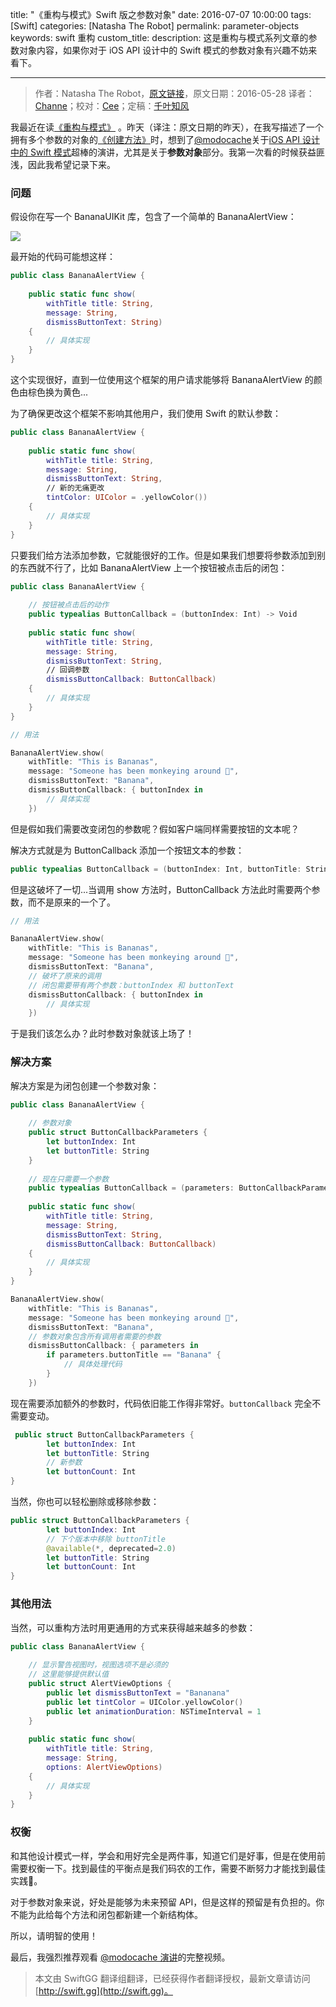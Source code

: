 title: "《重构与模式》Swift 版之参数对象"
date: 2016-07-07 10:00:00
tags: [Swift]
categories: [Natasha The Robot]
permalink: parameter-objects
keywords: swift 重构
custom_title: 
description: 这是重构与模式系列文章的参数对象内容，如果你对于 iOS API 设计中的 Swift 模式的参数对象有兴趣不妨来看下。

---
> 作者：Natasha The Robot，[原文链接](https://www.natashatherobot.com/parameter-objects/)，原文日期：2016-05-28
> 译者：[Channe](undefined)；校对：[Cee](https://github.com/Cee)；定稿：[千叶知风](http://weibo.com/xiaoxxiao)
  







<!--此处开始正文-->

我最近在读[《重构与模式》](https://book.douban.com/subject/20393327/) 。昨天（译注：原文日期的昨天），在我写描述了一个拥有多个参数的对象的[《创建方法》](http://swift.gg/2016/06/27/refactoring-to-creation-method/)时，想到了[@modocache](https://twitter.com/modocache)关于[iOS API 设计中的 Swift 模式](https://youtu.be/yu6KND7dJBA?list=PLdr22uU_wISpW6XI1J0S7Lp-X8Km-HaQW)超棒的演讲，尤其是关于**参数对象**部分。我第一次看的时候获益匪浅，因此我希望记录下来。

<!--more-->

### 问题

假设你在写一个 BananaUIKit 库，包含了一个简单的 BananaAlertView：

![](https://www.natashatherobot.com/wp-content/uploads/Screen-Shot-2016-05-28-at-5.16.54-AM-250x300.png)

最开始的代码可能想这样：

```swift
public class BananaAlertView {
    
    public static func show(
        withTitle title: String,
        message: String,
        dismissButtonText: String)
    {
        // 具体实现
    }
}
```

这个实现很好，直到一位使用这个框架的用户请求能够将 BananaAlertView 的颜色由棕色换为黄色...

为了确保更改这个框架不影响其他用户，我们使用 Swift 的默认参数：

```swift
public class BananaAlertView {
    
    public static func show(
        withTitle title: String,
        message: String,
        dismissButtonText: String,
        // 新的无痛更改
        tintColor: UIColor = .yellowColor())
    {
        // 具体实现
    }
}
```

只要我们给方法添加参数，它就能很好的工作。但是如果我们想要将参数添加到别的东西就不行了，比如 BananaAlertView 上一个按钮被点击后的闭包：

```swift
public class BananaAlertView {
    
    // 按钮被点击后的动作
    public typealias ButtonCallback = (buttonIndex: Int) -> Void
    
    public static func show(
        withTitle title: String,
        message: String,
        dismissButtonText: String,
        // 回调参数
        dismissButtonCallback: ButtonCallback)
    {
        // 具体实现
    }
}

// 用法

BananaAlertView.show(
    withTitle: "This is Bananas",
    message: "Someone has been monkeying around 🙈",
    dismissButtonText: "Banana",
    dismissButtonCallback: { buttonIndex in
        // 具体实现
    })
```

但是假如我们需要改变闭包的参数呢？假如客户端同样需要按钮的文本呢？

解决方式就是为 ButtonCallback 添加一个按钮文本的参数：

```swift
public typealias ButtonCallback = (buttonIndex: Int, buttonTitle: String) -> Void
```

但是这破坏了一切...当调用 show 方法时，ButtonCallback 方法此时需要两个参数，而不是原来的一个了。

```swift
// 用法

BananaAlertView.show(
    withTitle: "This is Bananas",
    message: "Someone has been monkeying around 🙈",
    dismissButtonText: "Banana", 
    // 破坏了原来的调用
    // 闭包需要带有两个参数：buttonIndex 和 buttonText
    dismissButtonCallback: { buttonIndex in
        // 具体实现
    })
```

于是我们该怎么办？此时参数对象就该上场了！

### 解决方案

解决方案是为闭包创建一个参数对象：

```swift
public class BananaAlertView {
    
    // 参数对象
    public struct ButtonCallbackParameters {
        let buttonIndex: Int
        let buttonTitle: String
    }
    
    // 现在只需要一个参数
    public typealias ButtonCallback = (parameters: ButtonCallbackParameters) -> Void
    
    public static func show(
        withTitle title: String,
        message: String,
        dismissButtonText: String,
        dismissButtonCallback: ButtonCallback)
    {
        // 具体实现
    }
}

BananaAlertView.show(
    withTitle: "This is Bananas",
    message: "Someone has been monkeying around 🙈",
    dismissButtonText: "Banana",
    // 参数对象包含所有调用者需要的参数
    dismissButtonCallback: { parameters in
        if parameters.buttonTitle == "Banana" {
            // 具体处理代码
        }
    })
```

现在需要添加额外的参数时，代码依旧能工作得非常好。`buttonCallback` 完全不需要变动。

```swift
 public struct ButtonCallbackParameters {
        let buttonIndex: Int
        let buttonTitle: String
        // 新参数
        let buttonCount: Int
}
```

当然，你也可以轻松删除或移除参数：

```swift
public struct ButtonCallbackParameters {
        let buttonIndex: Int
        // 下个版本中移除 buttonTitle
        @available(*, deprecated=2.0)
        let buttonTitle: String
        let buttonCount: Int
}
```

### 其他用法

当然，可以重构方法时用更通用的方式来获得越来越多的参数：

```swift
public class BananaAlertView {
    
    // 显示警告视图时，视图选项不是必须的
    // 这里能够提供默认值
    public struct AlertViewOptions {
        public let dismissButtonText = "Bananana"
        public let tintColor = UIColor.yellowColor()
        public let animationDuration: NSTimeInterval = 1
    }
    
    public static func show(
        withTitle title: String,
        message: String,
        options: AlertViewOptions)
    {
        // 具体实现
    }
}
```

### 权衡

和其他设计模式一样，学会和用好完全是两件事，知道它们是好事，但是在使用前需要权衡一下。找到最佳的平衡点是我们码农的工作，需要不断努力才能找到最佳实践🙅。

对于参数对象来说，好处是能够为未来预留 API，但是这样的预留是有负担的。你不能为此给每个方法和闭包都新建一个新结构体。

所以，请明智的使用！

最后，我强烈推荐观看 [@modocache 演讲](https://youtu.be/yu6KND7dJBA?list=PLdr22uU_wISpW6XI1J0S7Lp-X8Km-HaQW)的完整视频。
> 本文由 SwiftGG 翻译组翻译，已经获得作者翻译授权，最新文章请访问 [http://swift.gg](http://swift.gg)。